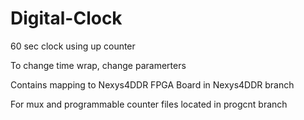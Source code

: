 # Digital-Clock
60 sec clock using up counter

To change time wrap, change paramerters

Contains mapping to Nexys4DDR FPGA Board in Nexys4DDR branch

For mux and programmable counter files located in progcnt branch

